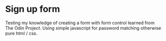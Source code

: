 # Sign up form
Testing my knowledge of creating a form with form control learned from The Odin Project. 
Using simple javascript for password matching otherwise pure html / css.
